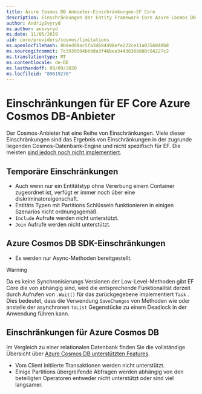 ```yaml
---
title: Azure Cosmos DB Anbieter-Einschränkungen-EF Core
description: Einschränkungen der Entity Framework Core Azure Cosmos DB Anbieter im Vergleich zu anderen Anbietern
author: AndriySvyryd
ms.author: ansvyryd
ms.date: 11/05/2019
uid: core/providers/cosmos/limitations
ms.openlocfilehash: 0b8edd9ac5fa3d684498efe222ce11a0356040b8
ms.sourcegitcommit: 7c3939504bb9da3f46bea3443638b808c04227c2
ms.translationtype: MT
ms.contentlocale: de-DE
ms.lasthandoff: 09/09/2020
ms.locfileid: "89619276"
---
```

# <a name="ef-core-azure-cosmos-db-provider-limitations"></a>Einschränkungen für EF Core Azure Cosmos DB-Anbieter

Der Cosmos-Anbieter hat eine Reihe von Einschränkungen. Viele dieser Einschränkungen sind das Ergebnis von Einschränkungen in der zugrunde liegenden Cosmos-Datenbank-Engine und nicht spezifisch für EF. Die meisten [sind jedoch noch nicht implementiert](https://github.com/aspnet/EntityFrameworkCore/issues?page=1&q=is%3Aissue+is%3Aopen+Cosmos+in%3Atitle+label%3Atype-enhancement+sort%3Areactions-%2B1-desc).

## <a name="temporary-limitations"></a>Temporäre Einschränkungen

- Auch wenn nur ein Entitätstyp ohne Vererbung einem Container zugeordnet ist, verfügt er immer noch über eine diskriminatoreigenschaft.
- Entitäts Typen mit Partitions Schlüsseln funktionieren in einigen Szenarios nicht ordnungsgemäß.
- `Include` Aufrufe werden nicht unterstützt.
- `Join` Aufrufe werden nicht unterstützt.

## <a name="azure-cosmos-db-sdk-limitations"></a>Azure Cosmos DB SDK-Einschränkungen

- Es werden nur Async-Methoden bereitgestellt.

> [!WARNING]
> Da es keine Synchronisierungs Versionen der Low-Level-Methoden gibt EF Core die von abhängig sind, wird die entsprechende Funktionalität derzeit durch Aufrufen von `.Wait()` für das zurückgegebene implementiert `Task` . Dies bedeutet, dass die Verwendung `SaveChanges` von Methoden wie oder anstelle der asynchronen `ToList` Gegenstücke zu einem Deadlock in der Anwendung führen kann.

## <a name="azure-cosmos-db-limitations"></a>Einschränkungen für Azure Cosmos DB

Im Vergleich zu einer relationalen Datenbank finden Sie die vollständige Übersicht über [Azure Cosmos DB unterstützten Features](/azure/cosmos-db/modeling-data).

- Vom Client initiierte Transaktionen werden nicht unterstützt.
- Einige Partitions übergreifende Abfragen werden abhängig von den beteiligten Operatoren entweder nicht unterstützt oder sind viel langsamer.
